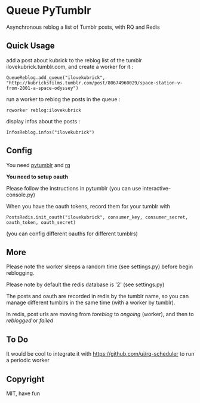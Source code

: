 # Queue PyTumblr #

Asynchronous reblog a list of Tumblr posts, with RQ and Redis

## Quick Usage


add a post about kubrick to the reblog list of the tumblr ilovekubrick.tumblr.com, and create a worker for it :
```
QueueReblog.add_queue("ilovekubrick", "http://kubricksfilms.tumblr.com/post/80674960029/space-station-v-from-2001-a-space-odyssey")
```

run a worker to reblog the posts in the queue :
```
rqworker reblog:ilovekubrick
```

display infos about the posts :
```
InfosReblog.infos("ilovekubrick")
```

## Config

You need [pytumblr](https://github.com/tumblr/pytumblr) and [rq](http://python-rq.org/)

**You need to setup oauth**

Please follow the instructions in pytumblr (you can use interactive-console.py)

When you have the oauth tokens, record them for your tumblr with

```
PostsRedis.init_oauth("ilovekubrick", consumer_key, consumer_secret, oauth_token, oauth_secret)
```

(you can config different oauths for different tumblrs)


## More

Please note the worker sleeps a random time (see settings.py) before begin reblogging.

Please note by default the redis database is '2' (see settings.py)

The posts and oauth are recorded in redis by the tumblr name, so you can manage different tumblrs in the same time (with a worker by tumblr).

In redis, post urls are moving from *toreblog* to *ongoing* (worker), and then to *reblogged* or *failed*


## To Do

It would be cool to integrate it with https://github.com/ui/rq-scheduler to run a periodic worker


## Copyright

MIT, have fun